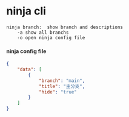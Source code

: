 # ninja cli

```
ninja branch:  show branch and descriptions
    -a show all branchs
    -o open ninja config file
```

#### ninja config file

```json
{
    "data": [
        {
            "branch": "main",
            "title": "主分支",
            "hide": "true"
        }
    ]
}
```
